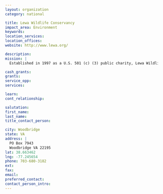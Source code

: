 ```yaml
---
layout: organization
category: national

title: Lewa Wildlife Conservancy
impact_area: Environment
keywords: 
location_services: 
location_offices: 
website: http://www.lewa.org/

description: 
mission: |
  Established in 1997 as a U.S. 501 (c) (3) public charity, Lewa Wildlife Conservancy (USA) exists to provide financial, in-kind and administrative back-up support for the Lewa Wildlife Conservancy and other wildlife conservation oriented entities in Kenya. Wildlife and environmental diversity are essential if human populations are to thrive, and the dynamic partnership between Lewa (USA) and its conservation partners in Kenya provides the means to address the complex issues of sustainable wildlife conservation, educational programming, and community development. 

cash_grants: 
grants: 
service_opp: 
services: 

learn: 
cont_relationship: 

salutation: 
first_name: 
last_name: 
title_contact_person: 

city: Woodbridge
state: VA
address: |
  PO Box 7943  
  Woodbridge VA 22195
lat: 38.663462
lng: -77.245654
phone: 703-680-3182
ext: 
fax: 
email: 
preferred_contact: 
contact_person_intro: 
---
```

